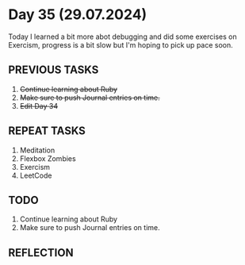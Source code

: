 # Day 35 (29.07.2024)

Today I learned a bit more abot debugging and did some exercises on Exercism, progress is a bit slow but I'm hoping to pick up pace soon.

## PREVIOUS TASKS

1. ~~Continue learning about Ruby~~
2. ~~Make sure to push Journal entries on time.~~
3. ~~Edit Day 34~~

## REPEAT TASKS

1. Meditation
2. Flexbox Zombies
3. Exercism
4. LeetCode

## TODO

1. Continue learning about Ruby
2. Make sure to push Journal entries on time.

## REFLECTION
